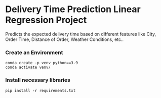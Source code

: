 # Delivery Time Prediction Linear Regression Project

Predicts the expected delivery time based on different features like City, Order Time, Distance of Order, Weather Conditions, etc..

### Create an Environment

```
conda create -p venv python==3.9
conda activate venv/
```

### Install necessary libraries

```
pip install -r requirements.txt
```
